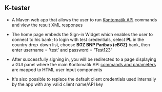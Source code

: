 ## K-tester

- A Maven web app that allows the user to run [Kontomatik API](http://developer.kontomatik.com/api-doc) commands and view the result XML responses 

- The home page embeds the Sign-in Widget which enables the user to connect to his bank; to login with test credentials, select **PL** in the country drop-down list, choose **BGZ BNP Paribas (eBGZ)** bank, then enter username = 'test' and password = 'Test123'

- After successfully signing in, you will be redirected to a page displaying a GUI panel where the main Kontomatik API [commands and parameters](http://developer.kontomatik.com/api-doc/#advanced-api) are mapped to HTML user input components 

- It's also possible to replace the default client credentials used internally by the app with any valid client name/API key

